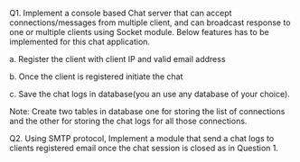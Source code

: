 Q1. Implement a console based Chat server that can accept connections/messages from multiple client, and can broadcast response to one or multiple clients using Socket module. Below features has to be implemented for this chat application.

a. Register the client with client IP and valid email address

b. Once the client is registered initiate the chat

c. Save the chat logs in database(you an use any database of your choice).

Note: Create two tables in database one for storing the list of connections and the other for storing the chat logs for all those connections.

Q2. Using SMTP protocol, Implement a module that send a chat logs to clients registered email once the chat session is closed as in Question 1.